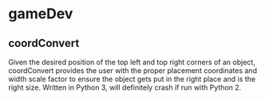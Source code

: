 # gameDev

## coordConvert

Given the desired position of the top left and top right corners of an object, coordConvert provides the user with  the proper placement coordinates and width scale factor to ensure the object gets put in the right place and is the right size. Written in Python 3, will definitely crash if run with Python 2.
